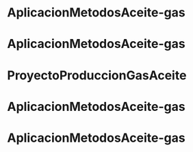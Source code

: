 # AplicacionMetodosAceite-gas
# AplicacionMetodosAceite-gas
# ProyectoProduccionGasAceite
# AplicacionMetodosAceite-gas
# AplicacionMetodosAceite-gas
